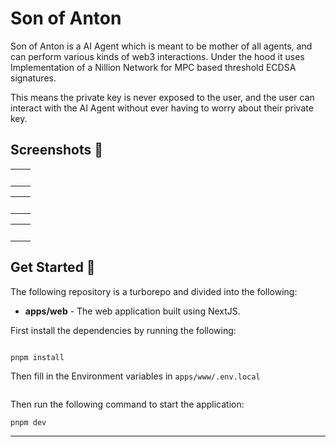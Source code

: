 <p align="center">

# Son of Anton

Son of Anton is a AI Agent which is meant to be mother of all agents, and can perform various kinds of web3 interactions. Under the hood it uses Implementation of a Nillion Network for MPC based threshold ECDSA signatures.

This means the private key is never exposed to the user, and the user can interact with the AI Agent without ever having to worry about their private key.

## Screenshots 📸

<table>
  <tr>
    <td valign="top" width="50%">
      <br>
      <img src="./assets/1.png" alt="" >
    </td>
    <td valign="top" width="50%">
      <br>
      <img src="./assets/2.png" alt="" >
    </td>
  </tr>
</table>

<table>
  <tr>
    <td valign="top" width="50%">
      <br>
            <img src="./assets/3.png" alt="" >
    </td>
    <td valign="top" width="50%">
      <br>
            <img src="./assets/4.png" alt="" >
    </td>
  </tr>
</table>

<table>
  <tr>
    <td valign="top" width="50%">
      <br>
            <img src="./assets/5.png" alt="" >
    </td>
    <td valign="top" width="50%">
      <br>
            <img src="./assets/6.png" alt="" >
    </td>
  </tr>
</table>


## Get Started 🚀

The following repository is a turborepo and divided into the following:

- **apps/web** - The web application built using NextJS.

First install the dependencies by running the following:

```

pnpm install

```

Then fill in the Environment variables in `apps/www/.env.local`

```bash

```

Then run the following command to start the application:

```bash
pnpm dev
```

---
